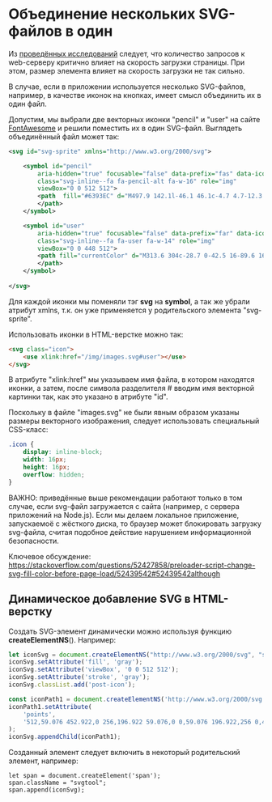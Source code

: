 # Объединение нескольких SVG-файлов в один

Из [проведённых исследований](https://habr.com/ru/company/vdsina/blog/535570/) следует, что количество запросов к web-серверу критично влияет на скорость загрузки страницы. При этом, размер элемента влияет на скорость загрузки не так сильно.

В случае, если в приложении используется несколько SVG-файлов, например, в качестве иконок на кнопках, имеет смысл объединить их в один файл.

Допустим, мы выбрали две векторных иконки "pencil" и "user" на сайте [FontAwesome](https://fontawesome.com/icons?d=gallery) и решили поместить их в один SVG-файл. Выглядеть объединённый файл может так:

```xml
<svg id="svg-sprite" xmlns="http://www.w3.org/2000/svg">

    <symbol id="pencil" 
        aria-hidden="true" focusable="false" data-prefix="fas" data-icon="pencil-alt" 
        class="svg-inline--fa fa-pencil-alt fa-w-16" role="img"
        viewBox="0 0 512 512">
        <path  fill="#6393EC" d="M497.9 142.1l-46.1 46.1c-4.7 4.7-12.3 4.7-17 0l-111-111c-4.7-4.7-4.7-12.3 0-17l46.1-46.1c18.7-18.7 49.1-18.7 67.9 0l60.1 60.1c18.8 18.7 18.8 49.1 0 67.9zM284.2 99.8L21.6 362.4.4 483.9c-2.9 16.4 11.4 30.6 27.8 27.8l121.5-21.3 262.6-262.6c4.7-4.7 4.7-12.3 0-17l-111-111c-4.8-4.7-12.4-4.7-17.1 0zM124.1 339.9c-5.5-5.5-5.5-14.3 0-19.8l154-154c5.5-5.5 14.3-5.5 19.8 0s5.5 14.3 0 19.8l-154 154c-5.5 5.5-14.3 5.5-19.8 0zM88 424h48v36.3l-64.5 11.3-31.1-31.1L51.7 376H88v48z">
        </path>
    </symbol>

    <symbol id="user"
        aria-hidden="true" focusable="false" data-prefix="far" data-icon="user" 
        class="svg-inline--fa fa-user fa-w-14" role="img"
        viewBox="0 0 448 512">
        <path fill="currentColor" d="M313.6 304c-28.7 0-42.5 16-89.6 16-47.1 0-60.8-16-89.6-16C60.2 304 0 364.2 0 438.4V464c0 26.5 21.5 48 48 48h352c26.5 0 48-21.5 48-48v-25.6c0-74.2-60.2-134.4-134.4-134.4zM400 464H48v-25.6c0-47.6 38.8-86.4 86.4-86.4 14.6 0 38.3 16 89.6 16 51.7 0 74.9-16 89.6-16 47.6 0 86.4 38.8 86.4 86.4V464zM224 288c79.5 0 144-64.5 144-144S303.5 0 224 0 80 64.5 80 144s64.5 144 144 144zm0-240c52.9 0 96 43.1 96 96s-43.1 96-96 96-96-43.1-96-96 43.1-96 96-96z">
        </path>
    </symbol>
    
</svg>
```

Для каждой иконки мы поменяли тэг **svg** на **symbol**, а так же убрали атрибут xmlns, т.к. он уже применяется у родительского элемента "svg-sprite".

Использовать иконки в HTML-верстке можно так:

```html
<svg class="icon">
    <use xlink:href="/img/images.svg#user"></use>
</svg>
```

В атрибуте "xlink:href" мы указываем имя файла, в котором находятся иконки, а затем, после символа разделителя # вводим имя векторной картинки так, как это указано в атрибуте "id".

Поскольку в файле "images.svg" не были явным образом указаны размеры векторного изображения, следует использовать специальный CSS-класс:

```css
.icon {
    display: inline-block;
    width: 16px;
    height: 16px;
    overflow: hidden;
}
```

ВАЖНО: приведённые выше рекомендации работают только в том случае, если svg-файл загружается с сайта (например, с сервера приложений на Node.js). Если мы делаем локальное приложение, запускаемоё с жёсткого диска, то браузер может блокировать загрузку svg-файла, считая подобное действие нарушением информационной безопасности.

Ключевое обсуждение: https://stackoverflow.com/questions/52427858/preloader-script-change-svg-fill-color-before-page-load/52439542#52439542although

## Динамическое добавление SVG в HTML-верстку

Создать SVG-элемент динамически можно используя функцию **createElementNS**(). Например:

``` js
let iconSvg = document.createElementNS("http://www.w3.org/2000/svg", "svg");
iconSvg.setAttribute('fill', 'gray');
iconSvg.setAttribute('viewBox', '0 0 512 512');
iconSvg.setAttribute('stroke', 'gray');
iconSvg.classList.add('post-icon');

const iconPath1 = document.createElementNS('http://www.w3.org/2000/svg', 'polygon');
iconPath1.setAttribute(
    'points',
    '512,59.076 452.922,0 256,196.922 59.076,0 0,59.076 196.922,256 0,452.922 59.076,512 256,315.076 452.922,512 512,452.922 315.076,256'
);
iconSvg.appendChild(iconPath1);
```

Созданный элемент следует включить в некоторый родительский элемент, например:

``` span
let span = document.createElement('span');
span.className = "svgtool";
span.append(iconSvg);
```
